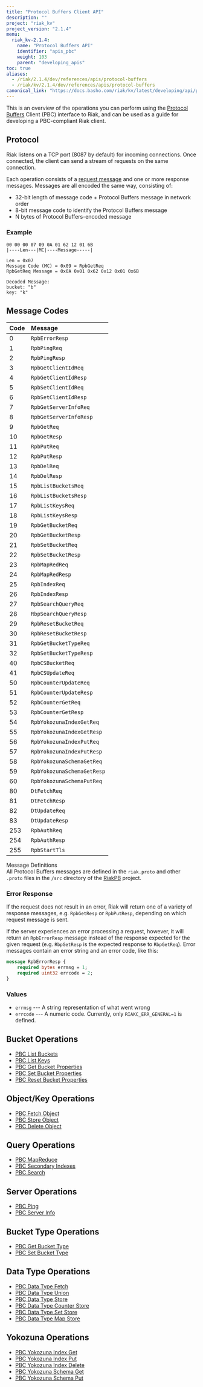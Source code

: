 ```yaml
---
title: "Protocol Buffers Client API"
description: ""
project: "riak_kv"
project_version: "2.1.4"
menu:
  riak_kv-2.1.4:
    name: "Protocol Buffers API"
    identifier: "apis_pbc"
    weight: 103
    parent: "developing_apis"
toc: true
aliases:
  - /riak/2.1.4/dev/references/apis/protocol-buffers
  - /riak/kv/2.1.4/dev/references/apis/protocol-buffers
canonical_link: "https://docs.basho.com/riak/kv/latest/developing/api/protocol-buffers"
---
```


This is an overview of the operations you can perform using the
[Protocol Buffers](https://code.google.com/p/protobuf/) Client (PBC)
interface to Riak, and can be used as a guide for developing a
PBC-compliant Riak client.

## Protocol

Riak listens on a TCP port (8087 by default) for incoming connections.
Once connected, the client can send a stream of requests on the same
connection.

Each operation consists of a [request message](https://developers.google.com/protocol-buffers/docs/encoding) and one or more response messages. Messages are all encoded the same way, consisting of:

* 32-bit length of message code + Protocol Buffers message in network
  order
* 8-bit message code to identify the Protocol Buffers message
* N bytes of Protocol Buffers-encoded message

### Example

```
00 00 00 07 09 0A 01 62 12 01 6B
|----Len---|MC|----Message-----|

Len = 0x07
Message Code (MC) = 0x09 = RpbGetReq
RpbGetReq Message = 0x0A 0x01 0x62 0x12 0x01 0x6B

Decoded Message:
bucket: "b"
key: "k"
```

## Message Codes

Code | Message |
:----|:--------|
0 | `RpbErrorResp` |
1 | `RpbPingReq` |
2 | `RpbPingResp` |
3 | `RpbGetClientIdReq` |
4 | `RpbGetClientIdResp` |
5 | `RpbSetClientIdReq` |
6 | `RpbSetClientIdResp` |
7 | `RpbGetServerInfoReq` |
8 | `RpbGetServerInfoResp` |
9 | `RpbGetReq` |
10 | `RpbGetResp` |
11 | `RpbPutReq` |
12 | `RpbPutResp` |
13 | `RpbDelReq` |
14 | `RpbDelResp` |
15 | `RpbListBucketsReq` |
16 | `RpbListBucketsResp` |
17 | `RpbListKeysReq` |
18 | `RpbListKeysResp` |
19 | `RpbGetBucketReq` |
20 | `RpbGetBucketResp` |
21 | `RpbSetBucketReq` |
22 | `RpbSetBucketResp` |
23 | `RpbMapRedReq` |
24 | `RpbMapRedResp` |
25 | `RpbIndexReq` |
26 | `RpbIndexResp` |
27 | `RpbSearchQueryReq` |
28 | `RbpSearchQueryResp` |
29 | `RpbResetBucketReq` |
30 | `RpbResetBucketResp` |
31 | `RpbGetBucketTypeReq` |
32 | `RpbSetBucketTypeResp` |
40 | `RpbCSBucketReq` |
41 | `RpbCSUpdateReq` |
50 | `RpbCounterUpdateReq` |
51 | `RpbCounterUpdateResp` |
52 | `RpbCounterGetReq` |
53 | `RpbCounterGetResp` |
54 | `RpbYokozunaIndexGetReq` |
55 | `RpbYokozunaIndexGetResp` |
56 | `RpbYokozunaIndexPutReq` |
57 | `RpbYokozunaIndexPutResp` |
58 | `RpbYokozunaSchemaGetReq` |
59 | `RpbYokozunaSchemaGetResp` |
60 | `RpbYokozunaSchemaPutReq` |
80 | `DtFetchReq` |
81 | `DtFetchResp` |
82 | `DtUpdateReq` |
83 | `DtUpdateResp` |
253 | `RpbAuthReq` |
254 | `RpbAuthResp` |
255 | `RpbStartTls` |

<div class="info">
<div class="title">Message Definitions</div>
All Protocol Buffers messages are defined in the <code>riak.proto</code>
and other <code>.proto</code> files in the <code>/src</code> directory
of the <a href="https://github.com/basho/riak_pb">RiakPB</a> project.
</div>

### Error Response

If the request does not result in an error, Riak will return one of a
variety of response messages, e.g. `RpbGetResp` or `RpbPutResp`,
depending on which request message is sent.

If the server experiences an error processing a request, however, it
will return an `RpbErrorResp` message instead of the response expected
for the given request (e.g. `RbpGetResp` is the expected response to
`RbpGetReq`). Error messages contain an error string and an error code,
like this:

```protobuf
message RpbErrorResp {
    required bytes errmsg = 1;
    required uint32 errcode = 2;
}
```

### Values

* `errmsg` --- A string representation of what went wrong
* `errcode` --- A numeric code. Currently, only `RIAKC_ERR_GENERAL=1`
  is defined.

## Bucket Operations

* [PBC List Buckets](/riak/kv/2.1.4/developing/api/protocol-buffers/list-buckets)
* [PBC List Keys](/riak/kv/2.1.4/developing/api/protocol-buffers/list-keys)
* [PBC Get Bucket Properties](/riak/kv/2.1.4/developing/api/protocol-buffers/get-bucket-props)
* [PBC Set Bucket Properties](/riak/kv/2.1.4/developing/api/protocol-buffers/set-bucket-props)
* [PBC Reset Bucket Properties](/riak/kv/2.1.4/developing/api/protocol-buffers/reset-bucket-props)

## Object/Key Operations

* [PBC Fetch Object](/riak/kv/2.1.4/developing/api/protocol-buffers/fetch-object)
* [PBC Store Object](/riak/kv/2.1.4/developing/api/protocol-buffers/store-object)
* [PBC Delete Object](/riak/kv/2.1.4/developing/api/protocol-buffers/delete-object)

## Query Operations

* [PBC MapReduce](/riak/kv/2.1.4/developing/api/protocol-buffers/mapreduce)
* [PBC Secondary Indexes](/riak/kv/2.1.4/developing/api/protocol-buffers/secondary-indexes)
* [PBC Search](/riak/kv/2.1.4/developing/api/protocol-buffers/search)

## Server Operations

* [PBC Ping](/riak/kv/2.1.4/developing/api/protocol-buffers/ping)
* [PBC Server Info](/riak/kv/2.1.4/developing/api/protocol-buffers/server-info)

## Bucket Type Operations

* [PBC Get Bucket Type](/riak/kv/2.1.4/developing/api/protocol-buffers/get-bucket-type)
* [PBC Set Bucket Type](/riak/kv/2.1.4/developing/api/protocol-buffers/set-bucket-type)

## Data Type Operations

* [PBC Data Type Fetch](/riak/kv/2.1.4/developing/api/protocol-buffers/dt-fetch)
* [PBC Data Type Union](/riak/kv/2.1.4/developing/api/protocol-buffers/dt-union)
* [PBC Data Type Store](/riak/kv/2.1.4/developing/api/protocol-buffers/dt-store)
* [PBC Data Type Counter Store](/riak/kv/2.1.4/developing/api/protocol-buffers/dt-counter-store)
* [PBC Data Type Set Store](/riak/kv/2.1.4/developing/api/protocol-buffers/dt-set-store)
* [PBC Data Type Map Store](/riak/kv/2.1.4/developing/api/protocol-buffers/dt-map-store)

## Yokozuna Operations

* [PBC Yokozuna Index Get](/riak/kv/2.1.4/developing/api/protocol-buffers/yz-index-get)
* [PBC Yokozuna Index Put](/riak/kv/2.1.4/developing/api/protocol-buffers/yz-index-put)
* [PBC Yokozuna Index Delete](/riak/kv/2.1.4/developing/api/protocol-buffers/yz-index-delete)
* [PBC Yokozuna Schema Get](/riak/kv/2.1.4/developing/api/protocol-buffers/yz-schema-get)
* [PBC Yokozuna Schema Put](/riak/kv/2.1.4/developing/api/protocol-buffers/yz-schema-put)
